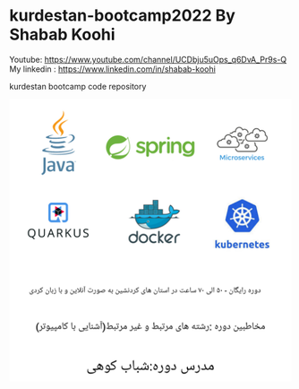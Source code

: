 # kurdestan-bootcamp2022 By Shabab Koohi </br>
 Youtube: https://www.youtube.com/channel/UCDbju5uOps_q6DvA_Pr9s-Q  </br>
My linkedin : https://www.linkedin.com/in/shabab-koohi </br>

kurdestan bootcamp code repository

![Screenshot](KurdestanBootcamp.jpg)
